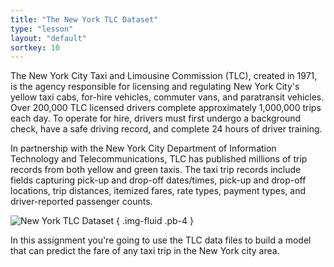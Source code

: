 ```yaml
---
title: "The New York TLC Dataset"
type: "lesson"
layout: "default"
sortkey: 10
---
```

The New York City Taxi and Limousine Commission (TLC), created in 1971, is the agency responsible for licensing and regulating New York City's yellow taxi cabs, for-hire vehicles, commuter vans, and paratransit vehicles. Over 200,000 TLC licensed drivers complete approximately 1,000,000 trips each day. To operate for hire, drivers must first undergo a background check, have a safe driving record, and complete 24 hours of driver training.

In partnership with the New York City Department of Information Technology and Telecommunications, TLC has published millions of trip records from both yellow and green taxis. The taxi trip records include fields capturing pick-up and drop-off dates/times, pick-up and drop-off locations, trip distances, itemized fares, rate types, payment types, and driver-reported passenger counts.

![New York TLC Dataset](../img/data.jpg)
{ .img-fluid .pb-4 }

In this assignment you're going to use the TLC data files to build a model that can predict the fare of any taxi trip in the New York city area.